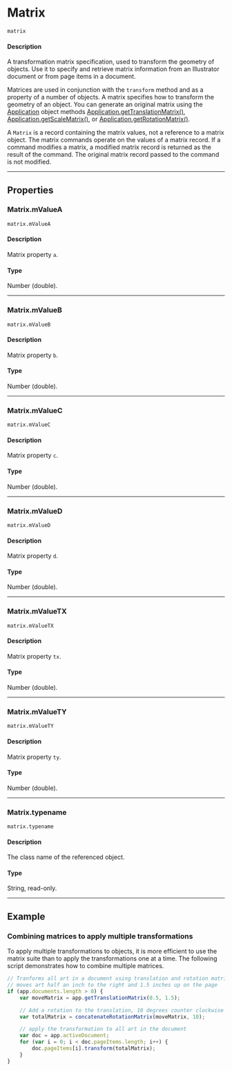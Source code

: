 # Matrix

`matrix`

#### Description

A transformation matrix specification, used to transform the geometry of objects. Use it to specify and retrieve matrix information from an Illustrator document or from page items in a document.

Matrices are used in conjunction with the `transform` method and as a property of a number of objects. A matrix specifies how to transform the geometry of an object. You can generate an original matrix using the [Application](./Application.md) object methods [Application.getTranslationMatrix()](Application.md#jsobjref-application-gettranslationmatrix), [Application.getScaleMatrix()](Application.md#jsobjref-application-getscalematrix), or [Application.getRotationMatrix()](Application.md#jsobjref-application-getrotationmatrix).

A `Matrix` is a record containing the matrix values, not a reference to a matrix object. The matrix commands operate on the values of a matrix record. If a command modifies a matrix, a modified matrix record is returned as the result of the command. The original matrix record passed to the command is not modified.

---

## Properties

### Matrix.mValueA

`matrix.mValueA`

#### Description

Matrix property `a`.

#### Type

Number (double).

---

### Matrix.mValueB

`matrix.mValueB`

#### Description

Matrix property `b`.

#### Type

Number (double).

---

### Matrix.mValueC

`matrix.mValueC`

#### Description

Matrix property `c`.

#### Type

Number (double).

---

### Matrix.mValueD

`matrix.mValueD`

#### Description

Matrix property `d`.

#### Type

Number (double).

---

### Matrix.mValueTX

`matrix.mValueTX`

#### Description

Matrix property `tx`.

#### Type

Number (double).

---

### Matrix.mValueTY

`matrix.mValueTY`

#### Description

Matrix property `ty`.

#### Type

Number (double).

---

### Matrix.typename

`matrix.typename`

#### Description

The class name of the referenced object.

#### Type

String, read-only.

---

## Example

### Combining matrices to apply multiple transformations

To apply multiple transformations to objects, it is more efficient to use the matrix suite than to apply the transformations one at a time. The following script demonstrates how to combine multiple matrices.

```javascript
// Tranforms all art in a document using translation and rotation matrices,
// moves art half an inch to the right and 1.5 inches up on the page
if (app.documents.length > 0) {
    var moveMatrix = app.getTranslationMatrix(0.5, 1.5);

    // Add a rotation to the translation, 10 degrees counter clockwise
    var totalMatrix = concatenateRotationMatrix(moveMatrix, 10);

    // apply the transformation to all art in the document
    var doc = app.activeDocument;
    for (var i = 0; i < doc.pageItems.length; i++) {
        doc.pageItems[i].transform(totalMatrix);
    }
}
```
